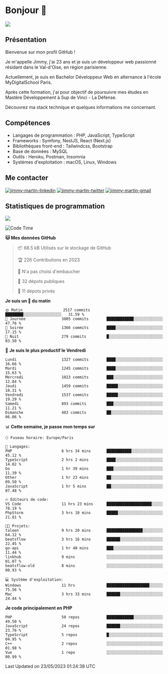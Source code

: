 # Bonjour 👋

![](https://komarev.com/ghpvc/?username=jimmy-martin&color=1a1b27)

## Présentation

Bienvenue sur mon profil GitHub !

Je m'appelle Jimmy, j'ai 23 ans et je suis un développeur web passionné résidant dans le Val-d'Oise, en région parisienne.

Actuellement, je suis en Bachelor Développeur Web en alternance à l'école MyDigitalSchool Paris.

Après cette formation, j'ai pour objectif de poursuivre mes études en Mastère Développement à Sup de Vinci - La Défense.

Découvrez ma stack technique et quelques informations me concernant.

## Compétences

- Langages de programmation : PHP, JavaScript, TypeScript
- Frameworks : Symfony, NestJS, React (Next.js)
- Bibliothèques front-end : Tailwindcss, Bootstrap
- Base de données : MySQL
- Outils : Heroku, Postman, Insomnia
- Systèmes d'exploitation : macOS, Linux, Windows

## Me contacter

<p>
<a href="https://www.linkedin.com/in/jimmy-martin-dev/" target="_blank"><img align="center" src="https://img.shields.io/badge/-LinkedIn-0077B5?style=for-the-badge&logo=Linkedin&logoColor=white" alt="jimmy-martin-linkedin"/></a>
<a href="https://twitter.com/jimmydev_" target="_blank"><img align="center" src="https://img.shields.io/badge/-Twitter-1DA1F2?style=for-the-badge&logo=Twitter&logoColor=white" alt="jimmy-martin-twitter"/></a>
<a href="mailto:jimmy.martin952@gmail.com" target="_blank"><img align="center" src="https://img.shields.io/badge/gmail-D14836?style=for-the-badge&logo=gmail&logoColor=white" alt="jimmy-martin-gmail"/></a>
</p>

## Statistiques de programmation

<a href="https://github-readme-stats.vercel.app/api/top-langs/?username=jimmy-martin&layout=compact">
  <img align="center" src="https://github-readme-stats.vercel.app/api/top-langs/?username=jimmy-martin&layout=compact"/>
</a>

<!--START_SECTION:waka-->
![Code Time](http://img.shields.io/badge/Code%20Time-1%2C828%20hrs%2058%20mins-blue)

**🐱 Mes données GitHub** 

> 📦 68.5 kB Utilisés sur le stockage de GitHub 
 > 
> 🏆 226 Contributions en 2023
 > 
> 🚫 N'a pas choisi d'embaucher
 > 
> 📜 32 dépots publiques 
 > 
> 🔑 11 dépots privés 
 > 
**Je suis un 🐤 du matin** 

```text
🌞 Matin                  2517 commits        ████████░░░░░░░░░░░░░░░░░   31.59 % 
🌆 Journée                3805 commits        ████████████░░░░░░░░░░░░░   47.76 % 
🌃 Soirée                 1366 commits        ████░░░░░░░░░░░░░░░░░░░░░   17.15 % 
🌙 Nuit                   279 commits         █░░░░░░░░░░░░░░░░░░░░░░░░   03.50 % 
```
📅 **Je suis le plus productif le Vendredi** 

```text
Lundi                    1327 commits        ████░░░░░░░░░░░░░░░░░░░░░   16.66 % 
Mardi                    1245 commits        ████░░░░░░░░░░░░░░░░░░░░░   15.63 % 
Mercredi                 1023 commits        ███░░░░░░░░░░░░░░░░░░░░░░   12.84 % 
Jeudi                    1459 commits        █████░░░░░░░░░░░░░░░░░░░░   18.31 % 
Vendredi                 1537 commits        █████░░░░░░░░░░░░░░░░░░░░   19.29 % 
Samedi                   893 commits         ███░░░░░░░░░░░░░░░░░░░░░░   11.21 % 
Dimanche                 483 commits         ██░░░░░░░░░░░░░░░░░░░░░░░   06.06 % 
```


📊 **Cette semaine, je passe mon temps sur** 

```text
🕑︎ Fuseau horaire: Europe/Paris

💬 Langages: 
PHP                      6 hrs 34 mins       ███████████░░░░░░░░░░░░░░   45.12 % 
TypeScript               2 hrs 2 mins        ████░░░░░░░░░░░░░░░░░░░░░   14.02 % 
Go                       1 hr 39 mins        ███░░░░░░░░░░░░░░░░░░░░░░   11.39 % 
Other                    1 hr 23 mins        ██░░░░░░░░░░░░░░░░░░░░░░░   09.50 % 
JavaScript               1 hr 5 mins         ██░░░░░░░░░░░░░░░░░░░░░░░   07.48 % 

🔥 Éditeurs de code: 
VS Code                  11 hrs 23 mins      ████████████████████░░░░░   78.19 % 
PhpStorm                 3 hrs 10 mins       █████░░░░░░░░░░░░░░░░░░░░   21.81 % 

🐱‍💻 Projets: 
taleen                   9 hrs 20 mins       ████████████████░░░░░░░░░   64.12 % 
beatsflow                3 hrs 16 mins       ██████░░░░░░░░░░░░░░░░░░░   22.45 % 
go-api                   1 hr 40 mins        ███░░░░░░░░░░░░░░░░░░░░░░   11.44 % 
linkhub                  9 mins              ░░░░░░░░░░░░░░░░░░░░░░░░░   01.07 % 
beatsflow-old            8 mins              ░░░░░░░░░░░░░░░░░░░░░░░░░   00.93 % 

💻 Système d'exploitation: 
Windows                  11 hrs              ███████████████████░░░░░░   75.56 % 
Mac                      3 hrs 33 mins       ██████░░░░░░░░░░░░░░░░░░░   24.44 % 
```

**Je code principalement en PHP** 

```text
PHP                      50 repos            ████████████░░░░░░░░░░░░░   49.50 % 
JavaScript               24 repos            ██████░░░░░░░░░░░░░░░░░░░   23.76 % 
TypeScript               5 repos             █░░░░░░░░░░░░░░░░░░░░░░░░   04.95 % 
C++                      2 repos             ░░░░░░░░░░░░░░░░░░░░░░░░░   01.98 % 
Vue                      1 repo              ░░░░░░░░░░░░░░░░░░░░░░░░░   00.99 % 
```




 Last Updated on 23/05/2023 01:24:38 UTC
<!--END_SECTION:waka-->


